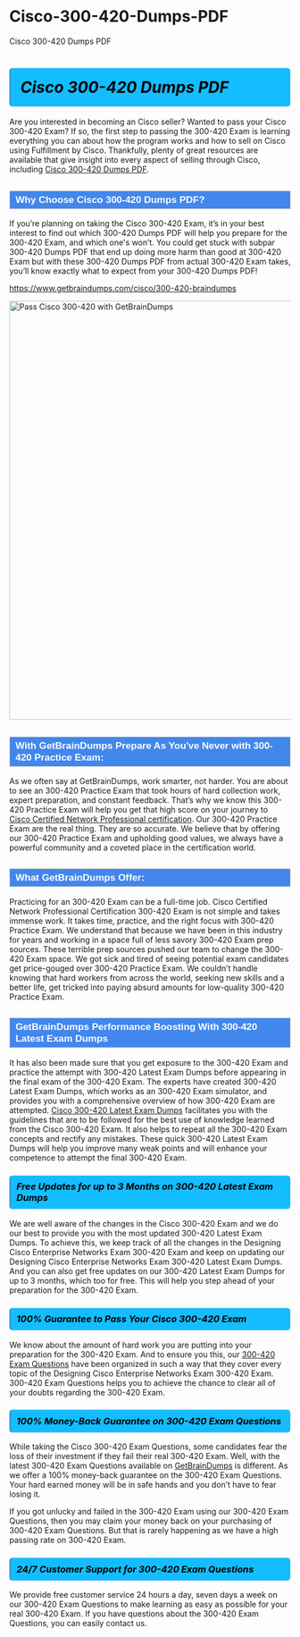 # Cisco-300-420-Dumps-PDF
Cisco 300-420 Dumps PDF
<h1><strong><span style="display: block; color: #000000; background: #14BDFF; border: 0.5px solid #AED6F1; border-left: 3px solid #3498DB; padding: .6em; border-radius: 6px;">                     <em>Cisco 300-420 <span class="exam_variation">Dumps PDF</span> </em>                </span></strong>            </h1>                        <p>Are you interested in becoming an Cisco seller? Wanted to pass your Cisco 300-420 Exam? If so, the first step to passing the 300-420 Exam is             learning everything you can about how the program works and how to sell on Cisco using Fulfillment by Cisco. Thankfully, plenty of great resources             are available that give insight into every aspect of selling through Cisco, including <a href="https://www.getbraindumps.com/cisco/300-420-braindumps">Cisco 300-420 <span class="exam_variation">Dumps PDF</span></a>.</p>                        <h2 style="background: #4287ec; border: 1px solid #cccccc; padding: 5px 10px;">                <span style="color: #ffffff;">                    <span style="font-size: 11pt;">                        <span style="line-height: normal;">                            <span style="font-family: Calibri,sans-serif;">                                <strong>                                    <span style="font-size: 13.0pt;">Why Choose Cisco 300-420 <span class="exam_variation">Dumps PDF</span>?</span>                                </strong>                            </span>                        </span>                    </span>                </span>            </h2>                        <p>If you’re planning on taking the Cisco 300-420 Exam, it’s in your best interest to find out which 300-420 <span class="exam_variation">Dumps PDF</span> will help you prepare for the 300-420 Exam,             and which one's won’t. You could get stuck with subpar 300-420 <span class="exam_variation">Dumps PDF</span> that end up doing more harm than good at 300-420 Exam but with these 300-420 <span class="exam_variation">Dumps PDF</span>             from actual 300-420 Exam takes, you’ll know exactly what to expect from your 300-420 <span class="exam_variation">Dumps PDF</span>!</p>                                    <p><a href="https://www.getbraindumps.com/cisco/300-420-braindumps">https://www.getbraindumps.com/cisco/300-420-braindumps</a></p>                        <p><a href="https://www.getbraindumps.com/"><img src="https://www.getbraindumps.com/images/get-updated-exam-questions-with-discount-getbraindumps.jpg" class="postImage" alt="Pass Cisco 300-420 with GetBrainDumps" width="750"></a></p>                                        <h2 style="background: #4287ec; border: 1px solid #cccccc; padding: 5px 10px;">                <span style="color: #ffffff;">                    <span style="font-size: 11pt;">                        <span style="line-height: normal;">                            <span style="font-family: Calibri,sans-serif;">                                <strong>                                    <span style="font-size: 13.0pt;">With GetBrainDumps Prepare As You've Never with 300-420 <span class="exam_variation2">Practice Exam</span>:</span>                                </strong>                            </span>                        </span>                    </span>                </span>            </h2>                        <p>As we often say at GetBrainDumps, work smarter, not harder. You are about to see an 300-420 <span class="exam_variation2">Practice Exam</span> that took hours of hard collection work,             expert preparation, and constant feedback. That’s why we know this 300-420 <span class="exam_variation2">Practice Exam</span> will help you get that high score on your journey to             <a href="https://www.getbraindumps.com/cisco/ccnp-braindumps.html">Cisco Certified Network Professional certification</a>. Our 300-420 <span class="exam_variation2">Practice Exam</span> are the real thing. They are so accurate. We believe that by offering             our 300-420 <span class="exam_variation2">Practice Exam</span> and upholding good values, we always have a powerful community and a coveted place in the certification world.</p>                        <h2 style="background: #4287ec; border: 1px solid #cccccc; padding: 5px 10px;">                <span style="color: #ffffff;">                    <span style="font-size: 11pt;">                        <span style="line-height: normal;">                            <span style="font-family: Calibri,sans-serif;">                                <strong>                                    <span style="font-size: 13.0pt;">What GetBrainDumps Offer:</span>                                </strong>                            </span>                        </span>                    </span>                </span>            </h2>                        <p>Practicing for an 300-420 Exam can be a full-time job. Cisco Certified Network Professional Certification 300-420 Exam is not simple and takes immense work.             It takes time, practice, and the right focus with 300-420 <span class="exam_variation2">Practice Exam</span>. We understand that because we have been in this industry for years and working in a             space full of less savory 300-420 Exam prep sources. These terrible prep sources pushed our team to change the 300-420 Exam space. We got sick and             tired of seeing potential exam candidates get price-gouged over 300-420 <span class="exam_variation2">Practice Exam</span>. We couldn’t handle knowing that hard workers from across the world,             seeking new skills and a better life, get tricked into paying absurd amounts for low-quality 300-420 <span class="exam_variation2">Practice Exam</span>.</p>                        <h2 style="background: #4287ec; border: 1px solid #cccccc; padding: 5px 10px;">                <span style="color: #ffffff;">                    <span style="font-size: 11pt;">                        <span style="line-height: normal;">                            <span style="font-family: Calibri,sans-serif;">                                <strong>                                    <span style="font-size: 13.0pt;">GetBrainDumps Performance Boosting With 300-420 <span class="exam_variation3">Latest Exam Dumps</span></span>                                </strong>                            </span>                        </span>                    </span>                </span>            </h2>                        <p>It has also been made sure that you get exposure to the 300-420 Exam and practice the attempt with 300-420 <span class="exam_variation3">Latest Exam Dumps</span> before appearing in             the final exam of the 300-420 Exam. The experts have created 300-420 <span class="exam_variation3">Latest Exam Dumps</span>, which works as an 300-420 Exam simulator, and provides you with             a comprehensive overview of how 300-420 Exam are attempted. <a href="https://www.getbraindumps.com/cisco-braindumps.html">Cisco 300-420 <span class="exam_variation3">Latest Exam Dumps</span></a> facilitates you with the guidelines that are to be followed             for the best use of knowledge learned from the Cisco 300-420 Exam. It also helps to repeat all the 300-420 Exam concepts and rectify any mistakes.             These quick 300-420 <span class="exam_variation3">Latest Exam Dumps</span> will help you improve many weak points and will enhance your competence to attempt the final 300-420 Exam.</p>                        <h3>                <strong>                    <span style="display: block; color: #000000; background: #14BDFF; border: 0.5px solid #AED6F1; border-left: 3px solid #3498DB; padding: .6em; border-radius: 6px;">                        <em>Free Updates for up to 3 Months on 300-420 <span class="exam_variation3">Latest Exam Dumps</span></em>                    </span>                </strong>            </h3>                        <p>We are well aware of the changes in the Cisco 300-420 Exam and we do our best to provide you with the most updated 300-420 <span class="exam_variation3">Latest Exam Dumps</span>.             To achieve this, we keep track of all the changes in the Designing Cisco Enterprise Networks Exam 300-420 Exam and keep on updating our             Designing Cisco Enterprise Networks Exam 300-420 <span class="exam_variation3">Latest Exam Dumps</span>. And you can also get free updates on our 300-420 <span class="exam_variation3">Latest Exam Dumps</span> for up to 3 months,             which too for free. This will help you step ahead of your preparation for the 300-420 Exam.</p>                        <h3>                <strong>                    <span style="display: block; color: #000000; background: #14BDFF; border: 0.5px solid #AED6F1; border-left: 3px solid #3498DB; padding: .6em; border-radius: 6px;">                        <em>100% Guarantee to Pass Your Cisco 300-420 Exam</em>                    </span>                </strong>            </h3>                        <p>We know about the amount of hard work you are putting into your preparation for the 300-420 Exam. And to ensure you this, our <a href="https://www.getbraindumps.com/cisco/300-420-braindumps">300-420 <span class="exam_variation4">Exam Questions</span></a>             have been organized in such a way that they cover every topic of the Designing Cisco Enterprise Networks Exam 300-420 Exam. 300-420 <span class="exam_variation4">Exam Questions</span>             helps you to achieve the chance to clear all of your doubts regarding the 300-420 Exam.</p>                        <h3>                <strong>                    <span style="display: block; color: #000000; background: #14BDFF; border: 0.5px solid #AED6F1; border-left: 3px solid #3498DB; padding: .6em; border-radius: 6px;">                        <em>100% Money-Back Guarantee on 300-420 <span class="exam_variation4">Exam Questions</span> </em>                    </span>                </strong>            </h3>                        <p>While taking the Cisco 300-420 <span class="exam_variation4">Exam Questions</span>, some candidates fear the loss of their investment if they fail their real 300-420 Exam. Well, with the latest             300-420 <span class="exam_variation4">Exam Questions</span> available on <a href="https://www.getbraindumps.com/cisco/ccnp-braindumps.html">GetBrainDumps</a> is different. As we offer a 100% money-back guarantee on the 300-420 <span class="exam_variation4">Exam Questions</span>. Your hard earned money will be             in safe hands and you don’t have to fear losing it.</p>                        <p>If you got unlucky and failed in the 300-420 Exam using our 300-420 <span class="exam_variation4">Exam Questions</span>, then you may claim your money back on your purchasing of 300-420 <span class="exam_variation4">Exam Questions</span>.             But that is rarely happening as we have a high passing rate on 300-420 Exam.</p>                        <h3>                <strong>                    <span style="display: block; color: #000000; background: #14BDFF; border: 0.5px solid #AED6F1; border-left: 3px solid #3498DB; padding: .6em; border-radius: 6px;">                        <em>24/7 Customer Support for 300-420 <span class="exam_variation4">Exam Questions</span></em>                    </span>                </strong>            </h3>                        <p>We provide free customer service 24 hours a day, seven days a week on our 300-420 <span class="exam_variation4">Exam Questions</span> to make learning as easy as possible for your             real 300-420 Exam. If you have questions about the 300-420 <span class="exam_variation4">Exam Questions</span>, you can easily contact us.</p>                    
